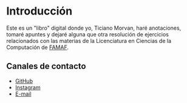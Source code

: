 # Introducción

Este es un "libro" digital donde yo, Ticiano Morvan, haré anotaciones, tomaré apuntes y dejaré alguna que otra resolución de ejercicios relacionados con las materias de la Licenciatura en Ciencias de la Computación de [FAMAF](https://famaf.unc.edu.ar).

## Canales de contacto

- [GitHub](https://github.com/ticianomorvan)
- [Instagram](https://instagram.com/ticianomorvan)
- [E-mail](mailto:ticiano.morvan@gmail.com)